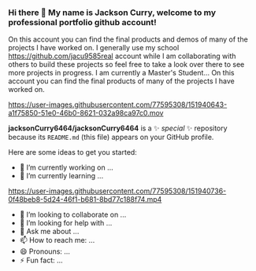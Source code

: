 ### Hi there 👋  My name is Jackson Curry, welcome to my professional portfolio github account!  

On this account you can find the final products and demos of many of the projects I have worked on.  I generally use my school https://github.com/jacu9585real account while I am collaborating with others to build these projects so feel free to take a look over there to see more projects in progress.
I am currently a Master's Student... 
On this account you can find the final products of many of the projects I have worked on.



https://user-images.githubusercontent.com/77595308/151940643-a1f75850-51e0-46b0-8621-032a98ca97c0.mov







**jacksonCurry6464/jacksonCurry6464** is a ✨ _special_ ✨ repository because its `README.md` (this file) appears on your GitHub profile.

Here are some ideas to get you started:

- 🔭 I’m currently working on ...
- 🌱 I’m currently learning ...

https://user-images.githubusercontent.com/77595308/151940736-0f48beb8-5d24-46f1-b681-8bd77c188f74.mp4


- 👯 I’m looking to collaborate on ...
- 🤔 I’m looking for help with ...
- 💬 Ask me about ...
- 📫 How to reach me: ...
- 😄 Pronouns: ...
- ⚡ Fun fact: ...
